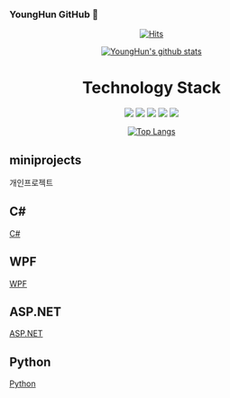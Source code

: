 ### YoungHun GitHub 👋

<!--
**YoungHunPark0/YoungHunPark0** is a ✨ _special_ ✨ repository because its `README.md` (this file) appears on your GitHub profile.

Here are some ideas to get you started:

- 🔭 I’m currently working on ...
- 🌱 I’m currently learning ...
- 👯 I’m looking to collaborate on ...
- 🤔 I’m looking for help with ...
- 💬 Ask me about ...
- 📫 How to reach me: ...
- 😄 Pronouns: ...
- ⚡ Fun fact: ...
-->
<div align=center>
	
 [![Hits](https://hits.seeyoufarm.com/api/count/incr/badge.svg?url=https%3A%2F%2Fgithub.com%2Fzzsza)](https://hits.seeyoufarm.com) 

  [![YoungHun's github stats](https://github-readme-stats.vercel.app/api?username=YoungHunPark0)](https://github.com/YoungHunPark0/github-readme-stats)
</div>
<div align=center>
	<h1>Technology Stack</h1>
<img src="https://img.shields.io/badge/Cshap-007396?style=for-the-badge&logo=Cshap&logoColor=white">

<img src="https://img.shields.io/badge/html5-E34F26?style=for-the-badge&logo=html5&logoColor=white">

<img src="https://img.shields.io/badge/css3-1572B6?style=for-the-badge&logo=css3&logoColor=white">

<img src="https://img.shields.io/badge/Python-6DB33F?style=for-the-badge&logo=Python&logoColor=white">

<img src="https://img.shields.io/badge/MySQL-4479A1?style=for-the-badge&logo=MySQL&logoColor=white">

[![Top Langs](https://github-readme-stats.vercel.app/api/top-langs/?username=YoungHunPark0)](https://github.com/YoungHunPark0/github-readme-stats)
</div>

## miniprojects
개인프로젝트

## C# 
[C#](https://github.com/YoungHunPark0/basic-CSharp-2023)

## WPF
[WPF](https://github.com/YoungHunPark0/pknu-wpf-2023)

## ASP.NET
[ASP.NET](https://github.com/YoungHunPark0/pknu_aspnet_2023)

## Python
[Python](https://github.com/YoungHunPark0/basic-CSharp-2023)


